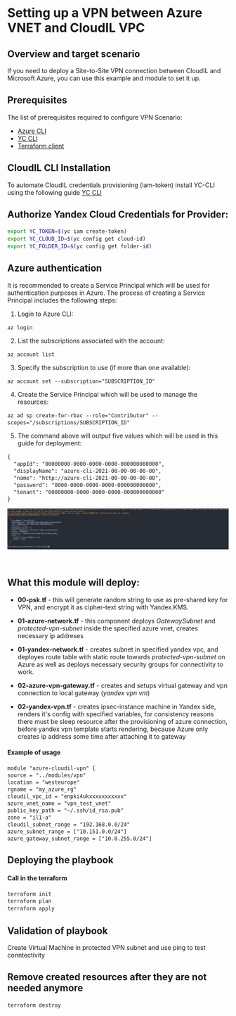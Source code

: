 # Setting up a VPN between Azure VNET and CloudIL VPC

## Overview and target scenario
If you need to deploy a Site-to-Site VPN connection between CloudIL and Microsoft Azure, you can use this example and module to set it up.

## Prerequisites

The list of prerequisites required to configure VPN Scenario: 
- [Azure CLI](https://docs.microsoft.com/en-us/cli/azure/install-azure-cli)
- [YC CLI](https://cloudil.co.il/docs/cli/operations/install-cli)
- [Terraform client](https://learn.hashicorp.com/tutorials/terraform/install-cli)

## CloudIL СLI Installation
To automate CloudIL credentials provisioning (iam-token) install YC-CLI using the following guide [YC CLI](https://cloudil.co.il/docs/cli/operations/install-cli)


## Authorize Yandex Cloud Credentials for Provider:
```bash
export YC_TOKEN=$(yc iam create-token)
export YC_CLOUD_ID=$(yc config get cloud-id)
export YC_FOLDER_ID=$(yc config get folder-id)
```

## Azure authentication

It is recommended to create a Service Principal which will be used for authentication purposes in Azure.
The process of creating a Service Principal includes the following steps:

1. Login to Azure CLI:
```
az login
```
2. List the subscriptions associated with the account:
```
az account list
```
3. Specify the subscription to use (if more than one available):
```
az account set --subscription="SUBSCRIPTION_ID"
```
4. Create the Service Principal which will be used to manage the resources:
```
az ad sp create-for-rbac --role="Contributor" --scopes="/subscriptions/SUBSCRIPTION_ID"
```
5. The command above will output five values which will be used in this guide for deployment:
```
{
  "appId": "00000000-0000-0000-0000-000000000000",
  "displayName": "azure-cli-2021-00-00-00-00-00",
  "name": "http://azure-cli-2021-00-00-00-00-00",
  "password": "0000-0000-0000-0000-000000000000",
  "tenant": "00000000-0000-0000-0000-000000000000"
}
```
![](./pics/01-azlogin.png)

<br/>

## What this module will deploy:
- **00-psk.tf** - this will generate random string to use as pre-shared key for VPN, and encrypt it as cipher-text string with Yandex.KMS.

- **01-azure-network.tf** - this component deploys *GatewaySubnet* and *protected-vpn-subnet* inside the specified azure vnet, creates necessary ip addreses 
- **01-yandex-network.tf** - creates subnet in specified yandex vpc, and deployes route table with static route towards *protected-vpn-subnet* on Azure as well as deploys necessary security groups for connectivity to work.
- **02-azure-vpn-gateway.tf** - creates and setups virtual gateway and vpn connection to local gateway (*yandex vpn vm*)
- **02-yandex-vpn.tf** - creates ipsec-instance machine in Yandex side, renders it's config with specified variables, for consistency reasons there must be sleep resource after the provisioning of azure connection, before yandex vpn template starts rendering, because Azure only creates ip address some time after attaching it to gateway


#### Example of usage
```HCL
module "azure-cloudil-vpn" {
source = "../modules/vpn"
location = "westeurope"
rgname = "my_azure_rg"
cloudil_vpc_id = "enpki4ukxxxxxxxxxxx"
azure_vnet_name = "vpn_test_vnet"
public_key_path = "~/.ssh/id_rsa.pub"
zone = "il1-a"
cloudil_subnet_range = "192.168.0.0/24"
azure_subnet_range = ["10.151.0.0/24"]
azure_gateway_subnet_range = ["10.0.255.0/24"]
```

## Deploying the playbook
#### Call in the terraform
```bash
terraform init
terraform plan
terraform apply
```

## Validation of playbook
Create Virtual Machine in protected VPN subnet and use ping to test conntectivity

## Remove created resources after they are not needed anymore
```bash
terraform destroy
```


